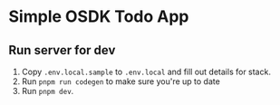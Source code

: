 # Simple OSDK Todo App

## Run server for dev

1. Copy `.env.local.sample` to `.env.local` and fill out details for stack.
2. Run `pnpm run codegen` to make sure you're up to date
3. Run `pnpm dev`.
